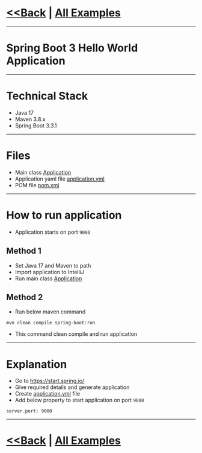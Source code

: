 # [<<Back](../README.md) | [All Examples](https://github.com/avinashbabudonthu/java/blob/master/java-v2/README.md)
------
# Spring Boot 3 Hello World Application
------
# Technical Stack
* Java 17
* Maven 3.8.x
* Spring Boot 3.3.1
------
# Files
* Main class [Application](src/main/java/com/java/Application.java)
* Application yaml file [application.yml](src/main/resources/application.yml)
* POM file [pom.xml](pom.xml)
------
# How to run application
* Application starts on port `9000`

## Method 1
* Set Java 17 and Maven to path
* Import application to IntelliJ
* Run main class [Application](src/main/java/com/java/Application.java)

## Method 2
* Run below maven command
```
mvn clean compile spring-boot:run
```
* This command clean compile and run application
------
# Explanation
* Go to https://start.spring.io/
* Give required details and generate application
* Create [application.yml](src/main/resources/application.yml) file
* Add below property to start application on port `9000`
```
server.port: 9000
```
------
# [<<Back](../README.md) | [All Examples](https://github.com/avinashbabudonthu/java/blob/master/java-v2/README.md)
